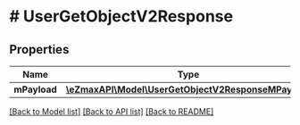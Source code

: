 # # UserGetObjectV2Response

## Properties

Name | Type | Description | Notes
------------ | ------------- | ------------- | -------------
**mPayload** | [**\eZmaxAPI\Model\UserGetObjectV2ResponseMPayload**](UserGetObjectV2ResponseMPayload.md) |  |

[[Back to Model list]](../../README.md#models) [[Back to API list]](../../README.md#endpoints) [[Back to README]](../../README.md)

